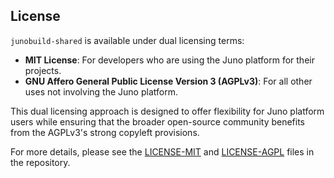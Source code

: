 ## License

`junobuild-shared` is available under dual licensing terms:

- **MIT License**: For developers who are using the Juno platform for their projects.
- **GNU Affero General Public License Version 3 (AGPLv3)**: For all other uses not involving the Juno platform.

This dual licensing approach is designed to offer flexibility for Juno platform users while ensuring that the broader open-source community benefits from the AGPLv3's strong copyleft provisions.

For more details, please see the [LICENSE-MIT](LICENSE-MIT) and [LICENSE-AGPL](LICENSE-AGPL) files in the repository.
